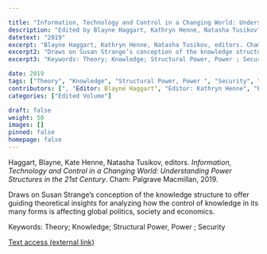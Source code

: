 ```yaml
---

title: "Information, Technology and Control in a Changing World: Understanding Power Structures in the 21st Century"
description: "Edited by Blayne Haggart, Kathryn Henne, Natasha Tusikov"
datetext: "2019"
excerpt: "Blayne Haggart, Kathryn Henne, Natasha Tusikov, editors. Cham: Palgrave Macmillan, 2019." 
excerpt2: "Draws on Susan Strange’s conception of the knowledge structure to offer guiding theoretical insights for analyzing how the control of knowledge in its many forms is affecting global politics, society and economics."
excerpt3: "Keywords: Theory; Knowledge; Structural Power, Power ; Security"

date: 2019
tags: ["Theory", "Knowledge", "Structural Power, Power ", "Security", "Strange-Influenced Works", "2010's"]
contributors: [", "Editor: Blayne Haggart", "Editor: Kathryn Henne", "Editor: Natasha Tusikov"]
categories: ["Edited Volume"]

draft: false
weight: 50
images: []
pinned: false
homepage: false
---
```


Haggart, Blayne, Kate Henne, Natasha Tusikov, editors. *Information, Technology and Control in a Changing World: Understanding Power Structures in the 21st Century*. Cham: Palgrave Macmillan, 2019.

Draws on Susan Strange’s conception of the knowledge structure to offer guiding theoretical insights for analyzing how the control of knowledge in its many forms is affecting global politics, society and economics.

Keywords: Theory; Knowledge; Structural Power, Power ; Security

[Text access (external link)](https://www.worldcat.org/title/1111084507)
